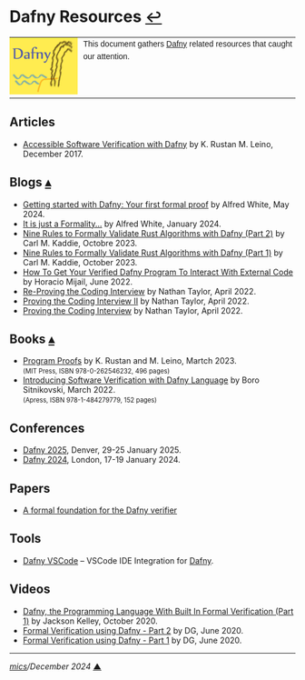 # <span id="top">Dafny Resources</span> <span style="font-size:90%;">[↩](README.md#top)</span>

<table style="font-family:Helvetica,Arial;line-height:1.6;">
  <tr>
  <td style="border:0;padding:0 10px 0 0;;min-width:120px;"><a href="https://dafny.org/" rel="external"><img src="docs/images/dafny-logo.jpg" width="120" alt="Dafny"/></a></td>
  <td style="border:0;padding:0;vertical-align:text-top;">This document gathers <a href="https://dafny.org/" rel="external">Dafny</a> related resources that caught our attention.
  </td>
  </tr>
</table>

## <span id="articles">Articles</span>

- [Accessible Software Verification with Dafny][article_leino] by K. Rustan M. Leino, December 2017.

## <span id="blogs">Blogs<span> [**&#x25B4;**](#top)

- [Getting started with Dafny: Your first formal proof](https://www.linkedin.com/pulse/getting-started-dafny-your-first-formal-proof-alfred-white-puucc) by Alfred White, May 2024.
- [It is just a Formality...]() by Alfred White, January 2024.
- [Nine Rules to Formally Validate Rust Algorithms with Dafny (Part 2)](https://towardsdatascience.com/nine-rules-to-formally-validate-rust-algorithms-with-dafny-part-2-f2a279686700) by Carl M. Kaddie, Octobre 2023.
- [Nine Rules to Formally Validate Rust Algorithms with Dafny (Part 1)](https://towardsdatascience.com/nine-rules-to-formally-validate-rust-algorithms-with-dafny-part-1-5cb8c8a0bb92) by Carl M. Kaddie, October 2023.
- [How To Get Your Verified Dafny Program To Interact With External Code][blog_mijail] by Horacio Mijail, June 2022.
- [Re-Proving the Coding Interview](https://www.cs.utexas.edu/~ntaylor/blog/proving-3/) by Nathan Taylor, April 2022.
- [Proving the Coding Interview II](https://www.cs.utexas.edu/~ntaylor/blog/proving-2/) by Nathan Taylor, April 2022.
- [Proving the Coding Interview](https://www.cs.utexas.edu/~ntaylor/blog/proving/) by Nathan Taylor, April 2022.

## <span id="books">Books<span> [**&#x25B4;**](#top)

- [Program Proofs](https://mitpress.mit.edu/9780262546232/program-proofs/) by K. Rustan and M. Leino, Martch 2023.<br/><span style="font-size:80%;">(MIT Press, ISBN 978-0-262546232, 496 pages)</span>
- [Introducing Software Verification with Dafny Language](https://www.amazon.com/Introducing-Software-Verification-Dafny-Language/dp/1484279778) by Boro Sitnikovski, March 2022.<br/><span style="font-size:80%;">(Apress, ISBN 978-1-484279779, 152 pages)</span>

## <span id="conferences">Conferences</span>

- [Dafny 2025](https://popl25.sigplan.org/home/dafny-2025), Denver, 29-25 January 2025.
- [Dafny 2024](https://popl24.sigplan.org/home/dafny-2024), London, 17-19 January 2024.

## <span id="papers">Papers</span>

- [A formal foundation for the Dafny verifier]()

## <span id="tools">Tools</span>

- [Dafny VSCode](https://github.com/dafny-lang/ide-vscode) &ndash; VSCode IDE Integration for [Dafny]. 

## <span id="videos">Videos</span>

- [Dafny, the Programming Language With Built In Formal Verification (Part 1)](https://www.youtube.com/watch?v=rxdYV-woRDo) by Jackson Kelley, October 2020.
- [Formal Verification using Dafny - Part 2](https://www.youtube.com/watch?v=tBNV5LoXlDY) by DG, June 2020.
- [Formal Verification using Dafny - Part 1](https://www.youtube.com/watch?v=k9fwDxZP-0Y) by DG, June 2020.

***

*[mics](https://lampwww.epfl.ch/~michelou/)/December 2024* [**&#9650;**](#top)
<span id="bottom">&nbsp;</span>

<!-- href links -->

[article_leino]: https://www.computer.org/csdl/magazine/so/2017/06/mso2017060094/13rRUxC0SCh
[blog_mijail]: https://consensys.io/blog/how-to-get-your-verified-dafny-program-to-interact-with-external-code
[dafny]: https://
